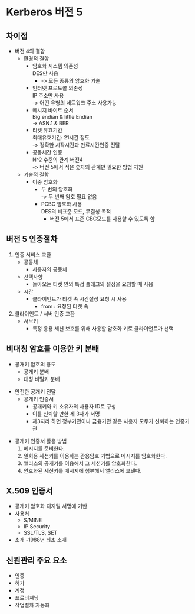 # Kerberos 버전 5

## 차이점

* 버전 4의 결함
    - 환경적 결함
        - 암호화 시스템 의존성  
        DES만 사용  
            - -> 모든 종류의 암호화 기술
        - 인터넷 프로토콜 의존성  
        IP 주소만 사용  
        -> 어떤 유형의 네트워크 주소 사용가능
        - 메시지 바이트 순서  
        Big endian & little Endian  
        -> ASN.1 & BER
        - 티켓 유효기간  
        최대유효기간: 21시간 정도  
        -> 정확한 시작시간과 만료시간인증 전달
        - 공동체간 인증  
        N^2 수준의 관계 버전4  
        -> 버전 5에서 적은 숫자의 관계만 필요한 방법 지원
    - 기술적 결함
        - 이중 암호화
            - 두 번의 암호화  
            -> 두 번째 암호 필요 없음
            - PCBC 암호화 사용  
            DES의 비표준 모드, 무결성 목적
                - 버전 5에서 표준 CBC모드를 사용할 수 있도록 함

## 버전 5 인증절차
1. 인증 서비스 교환
    - 공동체
        - 사용자의 공동체
    - 선택사항
        - 돌아오는 티켓 안의 특정 플래그의 설정을 요청할 때 사용
    - 시간
        - 클라이언트가 티켓 속 시간절성 요청 시 사용
            * from : 요청된 티켓 속 
3. 클라이언트 / 서버 인증 교환
    - 서브키
        - 특정 응용 세션 보호를 위해 사용할 암호화 키로 클라이언트가 선택

## 비대칭 암호를 이용한 키 분배
* 공개키 암호의 용도
    - 공개키 분배
    - 대칭 비밀키 분배

- 안전한 공개키 전달
    - 공개키 인증서
        - 공개키와 키 소유자의 사용자 ID로 구성
        - 이를 신뢰할 만한 제 3자가 서명
        - 제3자라 하면 정부기관이나 금융기관 같은 사용자 모두가 신뢰하는 인증기관

* 공개키 인증서 활용 방법
    1. 메시지를 준비한다.
    2. 일회용 세션키를 이용하는 관용암호 기법으로 메시지를 암호화한다.
    3. 앨리스의 공개키를 이용해서 그 세션키를 암호화한다.
    4. 안호화된 세션키를 메시지에 첨부해서 앨리스에 보낸다.

## X.509 인증서
* 공개키 암호화 디지털 서명에 기반
* 사용처
    - S/MINE
    - IP Security
    - SSL/TLS, SET
* 소개
    -1988년 최초 소개

## 신원관리 주요 요소
* 인증
* 허가
* 계정
* 프로비져닝
* 작업절차 자동화
